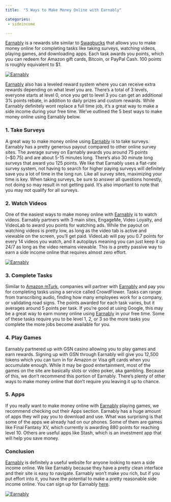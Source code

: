 ```yaml
---
title:  "5 Ways to Make Money Online with Earnably"

categories: 
 - sideincome

---
```


[Earnably][Earnably] is a rewards site similar to [Swagbucks][Swagbucks] that allows you to make money online for completing tasks like taking surveys, watching videos, playing games, and downloading apps.  Each task awards you points, which you can redeem for Amazon gift cards, Bitcoin, or PayPal Cash.  100 points is roughly equivalent to $1.  

<a href="https://earnably.com/i/gimmiemonies"><img src="//earnably.com/img/72890.jpg" alt="Earnably" title="Sign up at Earnably.com!" /></a>

[Earnably][Earnably] also has a leveled reward system where you can receive extra rewards depending on what level you are.  There’s a total of 3 levels, everyone starts at level 0, once you get to level 3 you can get an additional 3% points rebate, in addition to daily prizes and custom rewards.  While Earnably definitely wont replace a full time job, it’s a great way to make a side income during your free time.  We’ve outlined the 5 best ways to make money online using Earnably below.  

<h3>1. Take Surveys</h3>

A great way to make money online using [Earnably][Earnably] is to take surveys.  Earnably has a pretty generous payout compared to other online survey sites.  The average survey on Earnably awards you around 75 points (~$0.75) and are about 5-15 minutes long.  There’s also 30 minute long surveys that award you 125 points.  We like that Earnably uses a flat-rate survey  system, not having to search for higher paying surveys will definitely save you a lot of time in the long run.  Like all survey sites, maximizing your time is key.  When taking surveys, be sure to answer all questions honestly, not doing so may result in not getting paid.  It’s also important to note that you may not qualify for all surveys.  

<h3>2. Watch Videos</h3> 

One of the easiest ways to make money online with [Earnably][Earnably] is to watch videos.  Earnably partners with 3 main sites, EngageMe, Video Loyalty, and VideoLab to award you points for watching ads.  While the payout on watching videos is pretty low, as long as the video tab is active and viewable on the screen, you’ll get paid.  VideoLab will pay you 0.7 points for every 14 videos you watch, and it autoplays meaning you can just keep it up 24/7 as long as the video remains viewable.  This is a pretty passive way to earn a side income online that requires almost zero effort.  

<a href="https://earnably.com/i/gimmiemonies"><img src="//earnably.com/img/72890.jpg" alt="Earnably" title="Sign up at Earnably.com!" /></a>

<h3>3. Complete Tasks</h3> 

Similar to [Amazon mTurk][Amazon mTurk], companies will partner with [Earnably][Earnably] and pay you for completing tasks using a service called CrowdFlower.  Tasks can range from transcribing audio, finding how many employees work for a company, or validating road signs.  The points awarded for each task varies, but it averages around 5 points per task.  If you’re good at using Google, this may be a great way to earn money online using [Earnably][Earnably] in your free time.  Some of these tasks require you to be level 1, 2, or 3 so the more tasks you complete the more jobs become available for you.  

<h3>4. Play Games</h3> 

Earnably partnered up with GSN casino allowing you to play games and earn rewards.  Signing up with GSN through Earnably will give you 12,500 tokens which you can turn in for Amazon or Visa gift cards when you accumulate enough.  While it may be good entertainment, most of the games on the site are basically slots or video poker, aka gambling.  Because of this, we don’t recommend this portion of Earnably.  There’s plenty of other ways to make money online that don’t require you leaving it up to chance. 

<h3>5. Apps</h3> 

If you really want to make money online with [Earnably][Earnably] playing games, we recommend checking out their Apps section.  Earnably has a huge amount of apps they will pay you to download and use.  What was surprising is that some of the apps we already had on our phones.   Some of them are games like Final Fantasy XV, which currently is awarding 880 points for reaching level 10. Others are useful apps like Stash, which is an investment app that will help you save money.  

<h3>Conclusion</h3> 

[Earnably][Earnably] is definitely a useful website for anyone looking to earn a side income online.  We like Earnably because they have a pretty clean interface and their site is easy to navigate.  Earnably won’t make you rich, but if you put effort into it, you have the potential to make a pretty reasonable side income online. You can sign up for Earnably [here][here].  

<a href="https://earnably.com/i/gimmiemonies"><img src="//earnably.com/img/72890.jpg" alt="Earnably" title="Sign up at Earnably.com!" /></a>

[Earnably]: https://earnably.com/i/gimmiemonies
[here]: https://earnably.com/i/gimmiemonies
[Swagbucks]: http://gimmiemonies.com/sideincome/2017/08/29/Swagbucks-Review-2017-How-Much-Money-Can-You-Make.html
[Amazon mTurk]: http://gimmiemonies.com/sideincome/2017/09/06/Make-Legitimate-Money-Online-with-Amazon-mTurk.html